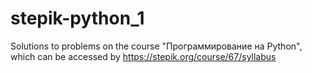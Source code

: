 # stepik-python_1
Solutions to problems on the course "Программирование на Python", which can be accessed by https://stepik.org/course/67/syllabus
